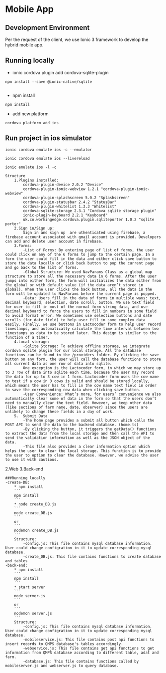 # Mobile App
## Development Environment
Per the request of the client, we use Ionic 3 framework to develop the hybrid mobile app. 

## Running locally
* ionic cordova plugin add cordova-sqlite-plugin
```
npm install --save @ionic-native/sqlite
        
```
* npm install

```
npm install

```
* add new platform

```
cordova platform add ios

```

## Run project in ios simulator
```
ionic cordova emulate ios -c --emulator
```
```
ionic cordova emulate ios --livereload
```
```
ionic emulate ios -l -c
```

	Structure
		1.Plugins installed:
			cordova-plugin-device 2.0.2 "Device"
			cordova-plugin-ionic-webview 1.2.1 "cordova-plugin-ionic-webview"
			cordova-plugin-splashscreen 5.0.2 "Splashscreen"
			cordova-plugin-statusbar 2.4.2 "StatusBar"
			cordova-plugin-whitelist 1.3.3 "Whitelist"
			cordova-sqlite-storage 2.3.1 "Cordova sqlite storage plugin"
			ionic-plugin-keyboard 2.2.1 "Keyboard"
			uk.co.workingedge.cordova.plugin.sqliteporter 1.0.2 "sqlite porter"
		2.Sign in/Sign up: 
			Sign in and sign up  are uthenticated using firebase, a firebase account associated with gmail account is provided. Developers can add and delete user account in firebase.
		3.Forms: 
			-List of Forms: By entering page of list of forms, the user could click on any of the 6 forms to jump to the certain page. In a form the user could fill in the data and either click save button to store the data locally or click back button to pop the current page and go back to the list of forms.
			-Global Structure: We used NavParams Class as a global map structure to store all the necessary data in 6 forms. After the user jumps into either form, the form will initializes the data either from the global or with default value (if the data aren’t stored in global). When the user clicks the back button, all the data in the form will be updated to NavParams before the current page is popped.
			-Data: Users fill in the data of forms in multiple ways: text, decimal keyboard, selection, date scroll, button. We use text field for user to fill in most of the normal form string data, and use decimal keyboard to force the users to fill in numbers in some field to avoid format error. We sometimes use selection buttons and date scrolls (for date field) to help user fill in some complex data easily. Finally, we use buttons in Lactocoder form to help user record timestamps, and automatically calculate the time interval between two timestamps as data to be stored later. This design is similar to the function of a timer.
		4.Local storage:
			-Sqlite Storage: To achieve offline storage, we integrate cordova sqlite plugin for our local storage. All the database functions can be found in the /providers folder. By clicking the save button on any form, the user will call the database functions to store all current data as one row of data into sqlite. 
			One exception is the Lactocoder form, in which we may store up to 3 row of data into sqlite each time, because the user may record the data for up to 3 cow in 1 form. Lactocoder form uses the cow name to test if a cow in 3 cows is valid and should be stored locally, which means the user has to fill in the cow name text field in order to save the corresponding cow data when clicking save button.
			-User Convenience: What’s more, for users’ convenience we also automatically clear some of data in the form so that the users don’t need to manually clear the text field. However, we keep other data (like sections of farm name, date, observer) since the users are unlikely to change these fields in a day of work.
		5.  Submit Data
			-The home page provides a submit all button which calls the POST API to send the data to the backend database. (home.ts)
			-By clicking the button, it triggers the getData() functions to extract the data from the local storage and then call the API to send the validation information as well as the JSON object of the data. 
			-This file also provides a clear information option which helps the user to clear the local storage. This function is to provide the user to option to clear the database. However, we advise the user to use it with cautious. 

2.Web 
3.Back-end

	###Running locally
	-create-DB:
		* npm install
		```
		npm install
		```
		* node create_DB.js
		```
		node create_DB.js
		```
		or
		```
		nodemon create_DB.js
		```
		Structure:
			-config.js: This file contains mysql database information. User could change configration in it to update corresponding mysql database.
			-create_DB.js: This file contains functions to create database and tables
	-back-end:
		* npm install
		```
		npm install
		```
		* start server
		```
		node server.js
		```
		or
		```
		nodemon server.js
		```
		Structure:
			-config.js: This file contains mysql database information. User could change configration in it to update corresponding mysql database.
			-mobileservice.js: This file contains post api functions to insert records to QMPS database's tables accordingly.
			-webservice.js: This file contains get api functions to get information from QMPS database according to different table, adat and farm.
			-database.js: This file contains functions called by mobileserver.js and webserver.js to query database.
